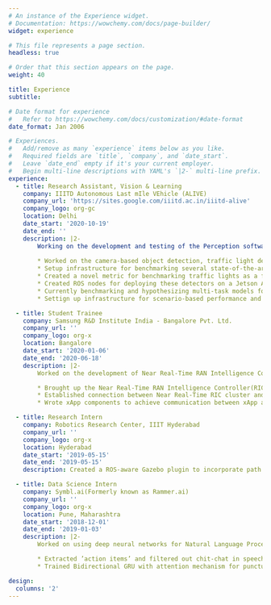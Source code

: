 ```yaml
---
# An instance of the Experience widget.
# Documentation: https://wowchemy.com/docs/page-builder/
widget: experience

# This file represents a page section.
headless: true

# Order that this section appears on the page.
weight: 40

title: Experience
subtitle:

# Date format for experience
#   Refer to https://wowchemy.com/docs/customization/#date-format
date_format: Jan 2006

# Experiences.
#   Add/remove as many `experience` items below as you like.
#   Required fields are `title`, `company`, and `date_start`.
#   Leave `date_end` empty if it's your current employer.
#   Begin multi-line descriptions with YAML's `|2-` multi-line prefix.
experience:
  - title: Research Assistant, Vision & Learning
    company: IIITD Autonomous Last mIle VEhicle (ALIVE)
    company_url: 'https://sites.google.com/iiitd.ac.in/iiitd-alive'
    company_logo: org-gc
    location: Delhi
    date_start: '2020-10-19'
    date_end: ''
    description: |2-
        Working on the development and testing of the Perception software stack for the autonomous vehicle:
    
        * Worked on the camera-based object detection, traffic light detection and classification and tracking module.
        * Setup infrastructure for benchmarking several state-of-the-art 2D object detectors on autonomous driving datasets such as BDD100K.
        * Created a novel metric for benchmarking traffic lights as a function of the distance to the Traffic Light.
        * Created ROS nodes for deploying these detectors on a Jetson AGX Xavier as part of the autonomousstack of the car using Torchscript and OpenCV.
        * Currently benchmarking and hypothesizing multi-task models for object detection, lane detection and object tracking.
        * Settign up infrastructure for scenario-based performance and safety testing of the perception stack.

  - title: Student Trainee
    company: Samsung R&D Institute India - Bangalore Pvt. Ltd.
    company_url: ''
    company_logo: org-x
    location: Bangalore
    date_start: '2020-01-06'
    date_end: '2020-06-18'
    description: |2-
        Worked on the development of Near Real-Time RAN Intelligence Controller (RIC)

        * Brought up the Near Real-Time RAN Intelligence Controller(RIC) Kubernetes cluster.
        * Established connection between Near Real-Time RIC cluster and RIC dashboard to facilitate deployment of xApps and creation of new policies.
        * Wrote xApp components to achieve communication between xApp and the Near Real-Time RIC A1-Mediator via RIC Message RouterAPIs to facilitate movement of policies across the cluster components.

  - title: Research Intern
    company: Robotics Research Center, IIIT Hyderabad
    company_url: ''
    company_logo: org-x
    location: Hyderabad
    date_start: '2019-05-15'
    date_end: '2019-05-15'
    description: Created a ROS-aware Gazebo plugin to incorporate path planning for actors in Gazebo. The actor is treated as a mobile base by the plugin. The costmap is  retrieved via the costmap\_2d node. The A-star algorithm is then applied on the retrieved costmap for generating paths via the navfn package.

  - title: Data Science Intern
    company: Symbl.ai(Formerly known as Rammer.ai)
    company_url: ''
    company_logo: org-x
    location: Pune, Maharashtra
    date_start: '2018-12-01'
    date_end: '2019-01-03'
    description: |2-
        Worked on using deep neural networks for Natural Language Processing

        * Extracted ’action items’ and filtered out chit-chat in speech to text data gathered from meetings via a text classification model.
        * Trained Bidirectional GRU with attention mechanism for punctuation restoration model.

design:
  columns: '2'
---
```

